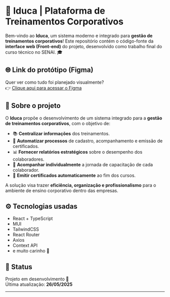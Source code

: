 # 🧠 Iduca | Plataforma de Treinamentos Corporativos

Bem-vindo ao **Iduca**, um sistema moderno e integrado para **gestão de treinamentos corporativos**! Este repositório contém o código-fonte da **interface web (Front-end)** do projeto, desenvolvido como trabalho final do curso técnico no SENAI. 🎓

## 🌐 Link do protótipo (Figma)
Quer ver como tudo foi planejado visualmente?  
👉 [Clique aqui para acessar o Figma](https://www.figma.com/design/P57LINxT8pqIO82RMSCefZ/Iduca_official?node-id=0-1&t=VfNNpWvoVvXKX9id-1)

## 🧩 Sobre o projeto

O **Iduca** propõe o desenvolvimento de um sistema integrado para a **gestão de treinamentos corporativos**, com o objetivo de:

- 📚 **Centralizar informações** dos treinamentos.
- 🤖 **Automatizar processos** de cadastro, acompanhamento e emissão de certificados.
- 📊 **Fornecer relatórios estratégicos** sobre o desempenho dos colaboradores.
- 🎯 **Acompanhar individualmente** a jornada de capacitação de cada colaborador.
- 🧾 **Emitir certificados automaticamente** ao fim dos cursos.

A solução visa trazer **eficiência, organização e profissionalismo** para o ambiente de ensino corporativo dentro das empresas.

## ⚙️ Tecnologias usadas

- React + TypeScript
- MUI
- TailwindCSS
- React Router
- Axios
- Context API
- e muito carinho 💖

## 🚧 Status

Projeto em desenvolvimento 🚀  
Última atualização: **26/05/2025**

---

